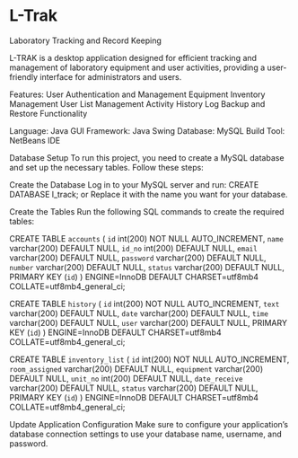# L-Trak
Laboratory Tracking and Record Keeping


L-TRAK is a desktop application designed for efficient tracking and management of laboratory equipment and user activities, providing a user-friendly interface for administrators and users.

Features:
User Authentication and Management
Equipment Inventory Management
User List Management
Activity History Log
Backup and Restore Functionality

Language: Java
GUI Framework: Java Swing
Database: MySQL
Build Tool: NetBeans IDE


Database Setup To run this project, you need to create a MySQL database and set up the necessary tables. Follow these steps:

Create the Database Log in to your MySQL server and run: CREATE DATABASE l_track; or Replace it with the name you want for your database.

Create the Tables Run the following SQL commands to create the required tables:

CREATE TABLE `accounts` (
  `id` int(200) NOT NULL AUTO_INCREMENT,
  `name` varchar(200) DEFAULT NULL,
  `id_no` int(200) DEFAULT NULL,
  `email` varchar(200) DEFAULT NULL,
  `password` varchar(200) DEFAULT NULL,
  `number` varchar(200) DEFAULT NULL,
  `status` varchar(200) DEFAULT NULL,
  PRIMARY KEY (`id`)
) ENGINE=InnoDB DEFAULT CHARSET=utf8mb4 COLLATE=utf8mb4_general_ci;

CREATE TABLE `history` (
  `id` int(200) NOT NULL AUTO_INCREMENT,
  `text` varchar(200) DEFAULT NULL,
  `date` varchar(200) DEFAULT NULL,
  `time` varchar(200) DEFAULT NULL,
  `user` varchar(200) DEFAULT NULL,
  PRIMARY KEY (`id`)
) ENGINE=InnoDB DEFAULT CHARSET=utf8mb4 COLLATE=utf8mb4_general_ci;

CREATE TABLE `inventory_list` (
  `id` int(200) NOT NULL AUTO_INCREMENT,
  `room_assigned` varchar(200) DEFAULT NULL,
  `equipment` varchar(200) DEFAULT NULL,
  `unit_no` int(200) DEFAULT NULL,
  `date_receive` varchar(200) DEFAULT NULL,
  `status` varchar(200) DEFAULT NULL,
  PRIMARY KEY (`id`)
) ENGINE=InnoDB DEFAULT CHARSET=utf8mb4 COLLATE=utf8mb4_general_ci;

Update Application Configuration Make sure to configure your application’s database connection settings to use your database name, username, and password.
